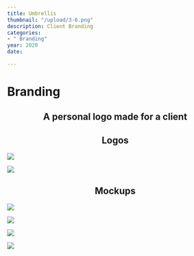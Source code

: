 ```yaml
---
title: Umbrellis
thumbnail: "/upload/3-6.png"
description: Client Branding
categories:
- " Branding"
year: 2020
date: 

---
```

<left><h1>Branding</h1></left>

<center><h2>A personal logo made for a client</h2></center>

<center><h2>Logos</h2></center>

![](/upload/1-6.png)

![](/upload/2-6.png)

<center><h2>Mockups</h2></center>

![](/upload/mockup.png)

![](/upload/pin_button_mockup_4.png)

![](/upload/pin_button_mockup_1.png)

![](/upload/curled-sticker-mockup-2.png)